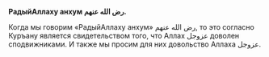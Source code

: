 **РадыйАллаху анхум رض الله عنهم.**

Когда мы говорим «РадыйАллаху анхум» رض الله عنهم, то это согласно Куръану является свидетельством того, что Аллах عزوجل доволен сподвижниками. И также мы просим для них довольство Аллаха عزوجل. 